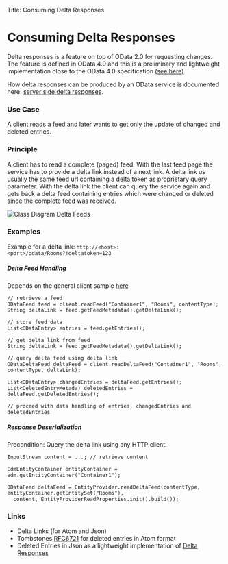 Title: Consuming Delta Responses

# Consuming Delta Responses

Delta responses is a feature on top of OData 2.0 for requesting changes. The feature is defined in OData 4.0 and this is a preliminary and lightweight implementation close to the OData 4.0 specification [(see here)](http://docs.oasis-open.org/odata/odata/v4.0/errata02/os/complete/part1-protocol/odata-v4.0-errata02-os-part1-protocol-complete.html#_Toc406398316).

How delta responses can be produced by an OData service is documented here: [server side delta responses](/doc/odata2/tutorials/delta.html).

### Use Case 

A client reads a feed and later wants to get only the update of changed and deleted entries. 

### Principle

A client has to read a complete (paged) feed. With the last feed page the service has to provide a delta link instead of a next link. A delta link us usually the same feed url containing a delta token as proprietary query parameter. With the delta link the client can query the service again and gets back a delta feed containing entries which were changed or deleted since the complete feed was received.

![Class Diagram Delta Feeds](/img/DeltaFeedClassDiagram.png)

### Examples

Example for a delta link: `http://<host>:<port>/odata/Rooms?!deltatoken=123`

##### Delta Feed Handling

Depends on the general client sample [here](...)

    // retrieve a feed
    ODataFeed feed = client.readFeed("Container1", "Rooms", contentType);
    String deltaLink = feed.getFeedMetadata().getDeltaLink();

    // store feed data
    List<ODataEntry> entries = feed.getEntries();

    // get delta link from feed
    String deltaLink = feed.getFeedMetadata().getDeltaLink();

    // query delta feed using delta link
    ODataDeltaFeed deltaFeed = client.readDeltaFeed("Container1", "Rooms", contentType, deltaLink);

    List<ODataEntry> changedEntries = deltaFeed.getEntries();
    List<DeletedEntryMetada) deletedEntries = deltaFeed.getDeletedEntries();
    
	// proceed with data handling of entries, changedEntries and deletedEntries    

##### Response Deserialization

Precondition: Query the delta link using any HTTP client.
	
    InputStream content = ...; // retrieve content    
   
    EdmEntityContainer entityContainer = edm.getEntityContainer("Container1");

    ODataFeed deltaFeed = EntityProvider.readDeltaFeed(contentType, entityContainer.getEntitySet("Rooms"), 
      content, EntityProviderReadProperties.init().build());

### Links

* Delta Links (for Atom and Json)
* Tombstones [RFC6721](http://tools.ietf.org/html/rfc6721) for deleted entries in Atom format
* Deleted Entries in Json as a lightweight implementation of [Delta Responses](http://docs.oasis-open.org/odata/odata-json-format/v4.0/cos01/odata-json-format-v4.0-cos01.html#_Toc372793080) 

